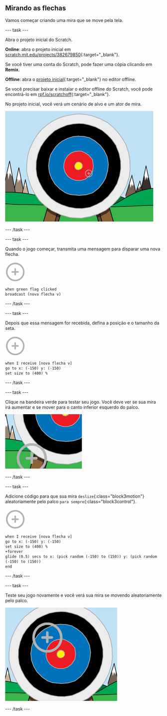 ## Mirando as flechas

Vamos começar criando uma mira que se move pela tela.

--- task ---

Abra o projeto inicial do Scratch.

**Online**: abra o projeto inicial em [scratch.mit.edu/projects/382679850](https://scratch.mit.edu/projects/382679850){:target="_blank"}.

Se você tiver uma conta do Scratch, pode fazer uma cópia clicando em **Remix**.

**Offline**: abra o [projeto inicial](https://rpf.io/p/pt-BR/archery-go){:target="_blank"} no editor offline.

Se você precisar baixar e instalar o editor offline do Scratch, você pode encontrá-lo em [rpf.io/scratchoff](https://rpf.io/scratchoff){:target="_blank"}.

No projeto inicial, você verá um cenário de alvo e um ator de mira.

![projetos iniciais](images/archery-starter.png)

--- /task ---

--- task ---

Quando o jogo começar, transmita uma mensagem para disparar uma nova flecha.

![ator mira](images/target-sprite.png)

```blocks3
when green flag clicked
broadcast (nova flecha v)
```

--- /task ---

--- task ---

Depois que essa mensagem for recebida, defina a posição e o tamanho da seta.

![ator mira](images/target-sprite.png)

```blocks3
when I receive [nova flecha v]
go to x: (-150) y: (-150)
set size to (400) %
```

--- /task ---

--- task ---

Clique na bandeira verde para testar seu jogo. Você deve ver se sua mira irá aumentar e se mover para o canto inferior esquerdo do palco.

![ator mira maior no canto inferior esquerdo do palco](images/archery-start-test.png)

--- /task ---

--- task ---

Adicione código para que sua mira `deslize`{:class="block3motion"} aleatoriamente pelo palco `para sempre`{:class="block3control"}.

![ator mira](images/target-sprite.png)

```blocks3
when I receive [nova flecha v]
go to x: (-150) y: (-150)
set size to (400) %
+forever
glide (0.5) secs to x: (pick random (-150) to (150)) y: (pick random (-150) to (150))
end
```

--- /task ---

--- task ---

Teste seu jogo novamente e você verá sua mira se movendo aleatoriamente pelo palco.

![mira em uma posição diferente](images/archery-glide-test.png)

--- /task ---
